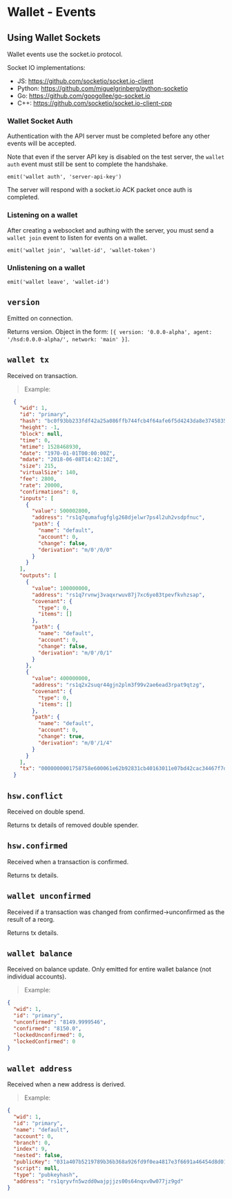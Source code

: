 # Wallet - Events

## Using Wallet Sockets
Wallet events use the socket.io protocol.

Socket IO implementations:

- JS: https://github.com/socketio/socket.io-client
- Python: https://github.com/miguelgrinberg/python-socketio
- Go: https://github.com/googollee/go-socket.io
- C++: https://github.com/socketio/socket.io-client-cpp

### Wallet Socket Auth

Authentication with the API server must be completed before any other events
will be accepted.

Note that even if the server API key is disabled on the test server, the
`wallet auth` event must still be sent to complete the handshake.

`emit('wallet auth', 'server-api-key')`

The server will respond with a socket.io ACK packet once auth is completed.

### Listening on a wallet

After creating a websocket and authing with the server, you must send a `wallet
join` event to listen for events on a wallet.

`emit('wallet join', 'wallet-id', 'wallet-token')`

### Unlistening on a wallet

`emit('wallet leave', 'wallet-id')`


## `version`

Emitted on connection.

Returns version. Object in the form:
`[{ version: '0.0.0-alpha', agent: '/hsd:0.0.0-alpha/', network: 'main' }]`.

## `wallet tx`

Received on transaction.

> Example:

``` json
  {
    "wid": 1,
    "id": "primary",
    "hash": "bc0f93bb233fdf42a25a086ffb744fcb4f64afe6f5d4243da8e3745835fd57b3",
    "height": -1,
    "block": null,
    "time": 0,
    "mtime": 1528468930,
    "date": "1970-01-01T00:00:00Z",
    "mdate": "2018-06-08T14:42:10Z",
    "size": 215,
    "virtualSize": 140,
    "fee": 2800,
    "rate": 20000,
    "confirmations": 0,
    "inputs": [
      {
        "value": 500002800,
        "address": "rs1q7qumafugfglg268djelwr7ps4l2uh2vsdpfnuc",
        "path": {
          "name": "default",
          "account": 0,
          "change": false,
          "derivation": "m/0'/0/0"
        }
      }
    ],
    "outputs": [
      {
        "value": 100000000,
        "address": "rs1q7rvnwj3vaqxrwuv87j7xc6ye83tpevfkvhzsap",
        "covenant": {
          "type": 0,
          "items": []
        },
        "path": {
          "name": "default",
          "account": 0,
          "change": false,
          "derivation": "m/0'/0/1"
        }
      },
      {
        "value": 400000000,
        "address": "rs1q2x2suqr44gjn2plm3f99v2ae6ead3rpat9qtzg",
        "covenant": {
          "type": 0,
          "items": []
        },
        "path": {
          "name": "default",
          "account": 0,
          "change": true,
          "derivation": "m/0'/1/4"
        }
      }
    ],
    "tx": "0000000001758758e600061e62b92831cb40163011e07bd42cac34467f7d34f57c4a921e35000000000241825ebb96f395c02d3cdce7f88594dab343347879dd96af29320bf020f2c5677d4ab7ef79349007d562a4cdafb54d8e1cbd538275deef1b78eb945155315ae648012102deb957b2e4ebb246e1ecb27a4dc7d142504e70a420adb3cf40f9fb5d3928fdf9ffffffff0200e1f505000000000014f0d9374a2ce80c377187f4bc6c68993c561cb13600000084d71700000000001451950e0075aa253507fb8a4a562bb9d67ad88c3d000000000000"
  }

```

## `hsw.conflict`

Received on double spend.

Returns tx details of removed double spender.

## `hsw.confirmed`

Received when a transaction is confirmed.

Returns tx details.

## `wallet unconfirmed`

Received if a transaction was changed from
confirmed->unconfirmed as the result of a reorg.

Returns tx details.

## `wallet balance`

Received on balance update. Only emitted for
entire wallet balance (not individual accounts).

> Example:

``` json
{
  "wid": 1,
  "id": "primary",
  "unconfirmed": "8149.9999546",
  "confirmed": "8150.0",
  "lockedUnconfirmed": 0,
  "lockedConfirmed": 0
}
```

## `wallet address`

Received when a new address is derived.

> Example:

``` json
{
  "wid": 1,
  "id": "primary",
  "name": "default",
  "account": 0,
  "branch": 0,
  "index": 9,
  "nested": false,
  "publicKey": "031a407b5219789b36b368a926fd9f0ea4817e3f6691a46454d8d01c71bff1096e",
  "script": null,
  "type": "pubkeyhash",
  "address": "rs1qryvfn5wzdd0wajpjjzs00s64nqxv0w077jz9gd"
}
```
